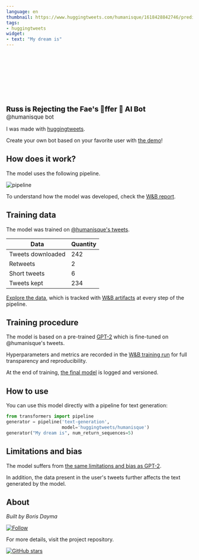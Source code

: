 ```yaml
---
language: en
thumbnail: https://www.huggingtweets.com/humanisque/1618428842746/predictions.png
tags:
- huggingtweets
widget:
- text: "My dream is"
---
```


<div>
<div style="width: 132px; height:132px; border-radius: 50%; background-size: cover; background-image: url('https://pbs.twimg.com/profile_images/1380079614823817216/q_HrSVt9_400x400.jpg')">
</div>
<div style="margin-top: 8px; font-size: 19px; font-weight: 800">Russ is Rejecting the Fae's 💮ffer 🤖 AI Bot </div>
<div style="font-size: 15px">@humanisque bot</div>
</div>

I was made with [huggingtweets](https://github.com/borisdayma/huggingtweets).

Create your own bot based on your favorite user with [the demo](https://colab.research.google.com/github/borisdayma/huggingtweets/blob/master/huggingtweets-demo.ipynb)!

## How does it work?

The model uses the following pipeline.

![pipeline](https://github.com/borisdayma/huggingtweets/blob/master/img/pipeline.png?raw=true)

To understand how the model was developed, check the [W&B report](https://wandb.ai/wandb/huggingtweets/reports/HuggingTweets-Train-a-Model-to-Generate-Tweets--VmlldzoxMTY5MjI).

## Training data

The model was trained on [@humanisque's tweets](https://twitter.com/humanisque).

| Data | Quantity |
| --- | --- |
| Tweets downloaded | 242 |
| Retweets | 2 |
| Short tweets | 6 |
| Tweets kept | 234 |

[Explore the data](https://wandb.ai/wandb/huggingtweets/runs/197xo6fl/artifacts), which is tracked with [W&B artifacts](https://docs.wandb.com/artifacts) at every step of the pipeline.

## Training procedure

The model is based on a pre-trained [GPT-2](https://huggingface.co/gpt2) which is fine-tuned on @humanisque's tweets.

Hyperparameters and metrics are recorded in the [W&B training run](https://wandb.ai/wandb/huggingtweets/runs/clqbbcsq) for full transparency and reproducibility.

At the end of training, [the final model](https://wandb.ai/wandb/huggingtweets/runs/clqbbcsq/artifacts) is logged and versioned.

## How to use

You can use this model directly with a pipeline for text generation:

```python
from transformers import pipeline
generator = pipeline('text-generation',
                     model='huggingtweets/humanisque')
generator("My dream is", num_return_sequences=5)
```

## Limitations and bias

The model suffers from [the same limitations and bias as GPT-2](https://huggingface.co/gpt2#limitations-and-bias).

In addition, the data present in the user's tweets further affects the text generated by the model.

## About

*Built by Boris Dayma*

[![Follow](https://img.shields.io/twitter/follow/borisdayma?style=social)](https://twitter.com/intent/follow?screen_name=borisdayma)

For more details, visit the project repository.

[![GitHub stars](https://img.shields.io/github/stars/borisdayma/huggingtweets?style=social)](https://github.com/borisdayma/huggingtweets)
